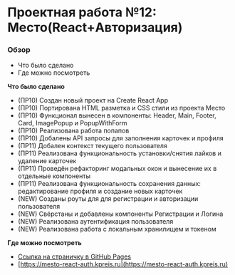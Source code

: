 # Проектная работа №12: Место(React+Авторизация)

### Обзор

- Что было сделано
- Где можно посмотреть

**Что было сделано**

- (ПР10) Создан новый проект на Create React App
- (ПР10) Портирована HTML разметка и CSS стили из проекта Место
- (ПР10) Функционал вынесен в компоненты: Header, Main, Footer, Card, ImagePopup и PopupWithForm
- (ПР10) Реализована работа попапов
- (ПР10) Добалены API запросы для заполнения карточек и профиля
- (ПР11) Добален контекст текущего пользователя
- (ПР11) Реализована функциональность установки/снятия лайков и удаление карточек
- (ПР11) Проведён рефакторинг модальных окон и вынесение их в отдельные компоненты
- (ПР11) Реализована функциональность сохранения данных: редактирование профиля и создание новых карточек
- (NEW) Созданы роуты для для регистрации и авторизации пользователя
- (NEW) Свёрстаны и добавлены компоненты Регистрации и Логина
- (NEW) Реализована аутентификация пользователя
- (NEW) Реализована работа с локальным хранилищем и токеном

**Где можно посмотреть**

- [Ссылка на страничку в GitHub Pages](https://kpreis.github.io/react-mesto-auth/)
- [https://mesto-react-auth.kpreis.ru](https://mesto-react-auth.kpreis.ru)
